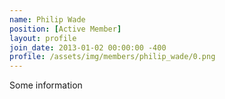 ```yaml
---
name: Philip Wade
position: [Active Member]
layout: profile
join_date: 2013-01-02 00:00:00 -400
profile: /assets/img/members/philip_wade/0.png
---
```

Some information